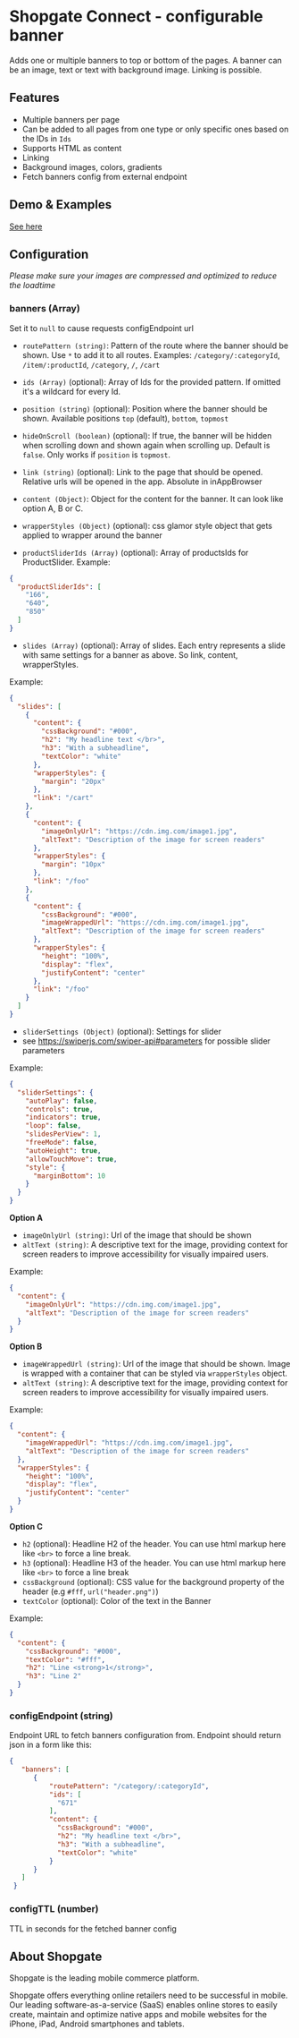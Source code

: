 # Shopgate Connect - configurable banner

Adds one or multiple banners to top or bottom of the pages. A banner can be an image, text or text with background image. Linking is possible.

## Features
- Multiple banners per page
- Can be added to all pages from one type or only specific ones based on the IDs in `Ids`
- Supports HTML as content
- Linking
- Background images, colors, gradients
- Fetch banners config from external endpoint

## Demo & Examples
[See here](demo/index.md)

## Configuration

_Please make sure your images are compressed and optimized to reduce the loadtime_

### banners (Array)
Set it to `null` to cause requests configEndpoint url

- `routePattern (string)`: Pattern of the route where the banner should be shown. Use `*` to add it to all routes.
Examples: `/category/:categoryId`, `/item/:productId`, `/category`, `/`, `/cart`

- `ids (Array)` (optional): Array of Ids for the provided pattern. If omitted it's a wildcard for every Id.

- `position (string)` (optional): Position where the banner should be shown. Available positions `top` (default), `bottom`, `topmost`

- `hideOnScroll (boolean)` (optional): If true, the banner will be hidden when scrolling down and
shown again when scrolling up. Default is `false`. Only works if `position` is `topmost`.

- `link (string)` (optional): Link to the page that should be opened. Relative urls will be opened in the app. Absolute in inAppBrowser

- `content (Object)`: Object for the content for the banner. It can look like option A, B or C.

- `wrapperStyles (Object)` (optional): css glamor style object that gets applied to wrapper around the banner

- `productSliderIds (Array)` (optional): Array of productsIds for ProductSlider.
Example:
```json
{
  "productSliderIds": [
    "166",
    "640",
    "850"
  ]
}
```

- `slides (Array)` (optional): Array of slides. Each entry represents a slide with same settings for a banner as above. So link, content, wrapperStyles.

Example:
```json
{
  "slides": [
    {
      "content": {
        "cssBackground": "#000",
        "h2": "My headline text </br>",
        "h3": "With a subheadline",
        "textColor": "white"
      },
      "wrapperStyles": {
        "margin": "20px"
      },
      "link": "/cart"
    },
    {
      "content": {
        "imageOnlyUrl": "https://cdn.img.com/image1.jpg",
        "altText": "Description of the image for screen readers"
      },
      "wrapperStyles": {
        "margin": "10px"
      },
      "link": "/foo"
    },
    {
      "content": {
        "cssBackground": "#000",
        "imageWrappedUrl": "https://cdn.img.com/image1.jpg",
        "altText": "Description of the image for screen readers"
      },
      "wrapperStyles": {
        "height": "100%",
        "display": "flex",
        "justifyContent": "center"
      },
      "link": "/foo"
    }
  ]
}
```

- `sliderSettings (Object)` (optional): Settings for slider
- see https://swiperjs.com/swiper-api#parameters for possible slider parameters

Example:
```json
{
  "sliderSettings": {
    "autoPlay": false,
    "controls": true,
    "indicators": true,
    "loop": false,
    "slidesPerView": 1,
    "freeMode": false,
    "autoHeight": true,
    "allowTouchMove": true,
    "style": {
      "marginBottom": 10
    }
  }
}
```

**Option A**

- `imageOnlyUrl (string)`: Url of the image that should be shown
- `altText (string)`: A descriptive text for the image, providing context for screen readers to improve accessibility for visually impaired users.

Example:
```json
{
  "content": {
    "imageOnlyUrl": "https://cdn.img.com/image1.jpg",
    "altText": "Description of the image for screen readers"
  }
}
```

**Option B**

- `imageWrappedUrl (string)`: Url of the image that should be shown. Image is wrapped with a container that
can be styled via `wrapperStyles` object.
- `altText (string)`: A descriptive text for the image, providing context for screen readers to improve accessibility for visually impaired users.

Example:
```json
{
  "content": {
    "imageWrappedUrl": "https://cdn.img.com/image1.jpg",
    "altText": "Description of the image for screen readers"
  },
  "wrapperStyles": {
    "height": "100%",
    "display": "flex",
    "justifyContent": "center"
  }
}
```

**Option C**

- `h2` (optional): Headline H2 of the header. You can use html markup here like `<br>` to force a line break.
- `h3` (optional): Headline H3 of the header. You can use html markup here like `<br>` to force a line break
- `cssBackground` (optional): CSS value for the background property of the header (e.g `#fff`, `url("header.png")`)
- `textColor` (optional): Color of the text in the Banner

Example:
```json
{
  "content": {
    "cssBackground": "#000",
    "textColor": "#fff",
    "h2": "Line <strong>1</strong>",
    "h3": "Line 2"
  }
}
```

### configEndpoint (string)
Endpoint URL to fetch banners configuration from. Endpoint should return json in a form like this:
```json
{
   "banners": [
      {
          "routePattern": "/category/:categoryId",
          "ids": [
            "671"
          ],
          "content": {
            "cssBackground": "#000",
            "h2": "My headline text </br>",
            "h3": "With a subheadline",
            "textColor": "white"
          }
      }
   ]
 }
```

### configTTL (number)
TTL in seconds for the fetched banner config

## About Shopgate

Shopgate is the leading mobile commerce platform.

Shopgate offers everything online retailers need to be successful in mobile. Our leading
software-as-a-service (SaaS) enables online stores to easily create, maintain and optimize native
apps and mobile websites for the iPhone, iPad, Android smartphones and tablets.
